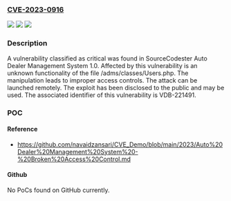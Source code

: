 ### [CVE-2023-0916](https://cve.mitre.org/cgi-bin/cvename.cgi?name=CVE-2023-0916)
![](https://img.shields.io/static/v1?label=Product&message=Auto%20Dealer%20Management%20System&color=blue)
![](https://img.shields.io/static/v1?label=Version&message=%3D%201.0%20&color=brighgreen)
![](https://img.shields.io/static/v1?label=Vulnerability&message=CWE-284%20Improper%20Access%20Controls&color=brighgreen)

### Description

A vulnerability classified as critical was found in SourceCodester Auto Dealer Management System 1.0. Affected by this vulnerability is an unknown functionality of the file /adms/classes/Users.php. The manipulation leads to improper access controls. The attack can be launched remotely. The exploit has been disclosed to the public and may be used. The associated identifier of this vulnerability is VDB-221491.

### POC

#### Reference
- https://github.com/navaidzansari/CVE_Demo/blob/main/2023/Auto%20Dealer%20Management%20System%20-%20Broken%20Access%20Control.md

#### Github
No PoCs found on GitHub currently.


